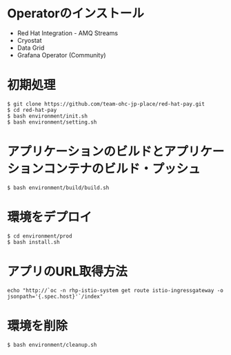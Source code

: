 # Operatorのインストール
- Red Hat Integration - AMQ Streams
- Cryostat
- Data Grid
- Grafana Operator (Community)

# 初期処理
```shell
$ git clone https://github.com/team-ohc-jp-place/red-hat-pay.git
$ cd red-hat-pay
$ bash environment/init.sh 
$ bash environment/setting.sh
```

# アプリケーションのビルドとアプリケーションコンテナのビルド・プッシュ
```shell
$ bash environment/build/build.sh
```

# 環境をデプロイ
```shell
$ cd environment/prod
$ bash install.sh
```

# アプリのURL取得方法
```shell
echo "http://`oc -n rhp-istio-system get route istio-ingressgateway -o jsonpath='{.spec.host}'`/index"
```

# 環境を削除
```shell
$ bash environment/cleanup.sh 
```